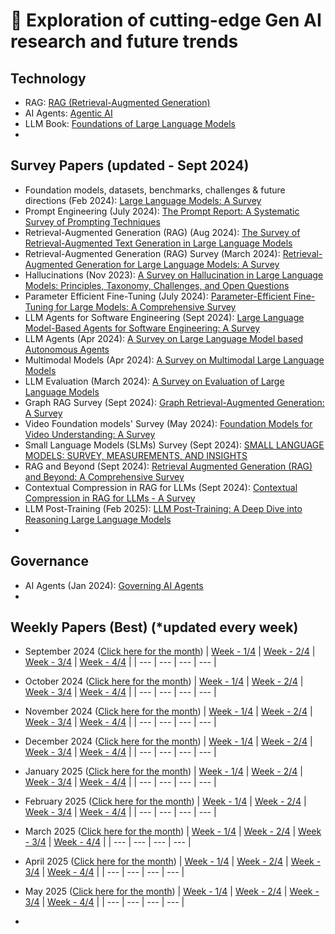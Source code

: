 # 🔮 Exploration of cutting-edge Gen AI research and future trends

## Technology 
  - RAG: [RAG (Retrieval-Augmented Generation)](https://github.com/SrGrace/generative-ai-compass/blob/main/research_and_future_trends/rag_papers.md)
  - AI Agents: [Agentic AI](https://github.com/SrGrace/generative-ai-compass/blob/main/research_and_future_trends/agentic_ai_papers.md)
  - LLM Book: [Foundations of Large Language Models](https://arxiv.org/pdf/2501.09223)
  - 

## Survey Papers (updated - Sept 2024)
  - Foundation models, datasets, benchmarks, challenges & future directions (Feb 2024): [Large Language Models: A Survey](https://arxiv.org/pdf/2402.06196)
  - Prompt Engineering (July 2024): [The Prompt Report: A Systematic Survey of Prompting Techniques](https://arxiv.org/pdf/2406.06608)
  - Retrieval-Augmented Generation (RAG) (Aug 2024): [The Survey of Retrieval-Augmented Text Generation in Large
Language Models](https://arxiv.org/pdf/2404.10981)
  - Retrieval-Augmented Generation (RAG) Survey (March 2024): [Retrieval-Augmented Generation for Large Language Models: A Survey](https://arxiv.org/pdf/2312.10997)
  - Hallucinations (Nov 2023): [A Survey on Hallucination in Large Language Models:
Principles, Taxonomy, Challenges, and Open Questions](https://arxiv.org/pdf/2311.05232)
  - Parameter Efficient Fine-Tuning (July 2024): [Parameter-Efficient Fine-Tuning for Large Models: A Comprehensive Survey](https://arxiv.org/pdf/2403.14608)
  - LLM Agents for Software Engineering (Sept 2024): [Large Language Model-Based Agents for Software Engineering: A Survey](https://arxiv.org/pdf/2409.02977)
  - LLM Agents (Apr 2024): [A Survey on Large Language Model based Autonomous Agents](https://arxiv.org/pdf/2308.11432)
  - Multimodal Models (Apr 2024): [A Survey on Multimodal Large Language Models](https://arxiv.org/pdf/2306.13549)
  - LLM Evaluation (March 2024): [A Survey on Evaluation of Large Language Models](https://dl.acm.org/doi/pdf/10.1145/3641289)
  - Graph RAG Survey (Sept 2024): [Graph Retrieval-Augmented Generation: A Survey](https://www.arxiv.org/pdf/2408.08921)
  - Video Foundation models' Survey (May 2024): [Foundation Models for Video Understanding: A Survey](https://arxiv.org/pdf/2405.03770)
  - Small Language Models (SLMs) Survey (Sept 2024): [SMALL LANGUAGE MODELS: SURVEY, MEASUREMENTS, AND INSIGHTS](https://arxiv.org/pdf/2409.15790)
  - RAG and Beyond (Sept 2024): [Retrieval Augmented Generation (RAG) and Beyond: A Comprehensive Survey](https://arxiv.org/pdf/2409.14924v1)
  - Contextual Compression in RAG for LLMs (Sept 2024): [Contextual Compression in RAG for LLMs - A Survey](https://arxiv.org/pdf/2409.13385)
  - LLM Post-Training (Feb 2025): [LLM Post-Training: A Deep Dive into Reasoning Large Language Models](https://arxiv.org/pdf/2502.21321)
  - 

## Governance
  - AI Agents (Jan 2024): [Governing AI Agents](https://arxiv.org/pdf/2501.07913)
  - 

## Weekly Papers (Best) (*updated every week)
  - September 2024 ([Click here for the month](https://github.com/SrGrace/generative-ai-compass/blob/main/research_and_future_trends/september-2024.md))
    | [Week - 1/4](https://github.com/SrGrace/generative-ai-compass/blob/main/research_and_future_trends/september-2024.md#week-14) | [Week - 2/4](https://github.com/SrGrace/generative-ai-compass/blob/main/research_and_future_trends/september-2024.md#week-24) | [Week - 3/4](https://github.com/SrGrace/generative-ai-compass/blob/main/research_and_future_trends/september-2024.md#week-34) | [Week - 4/4](https://github.com/SrGrace/generative-ai-compass/blob/main/research_and_future_trends/september-2024.md#week-44) |
    | --- | --- | --- | --- |

  - October 2024 ([Click here for the month](https://github.com/SrGrace/generative-ai-compass/blob/main/research_and_future_trends/october-2024.md))
    | [Week - 1/4](https://github.com/SrGrace/generative-ai-compass/blob/main/research_and_future_trends/october-2024.md#week-14) | [Week - 2/4](https://github.com/SrGrace/generative-ai-compass/blob/main/research_and_future_trends/october-2024.md#week-24) | [Week - 3/4](https://github.com/SrGrace/generative-ai-compass/blob/main/research_and_future_trends/october-2024.md#week-34) | [Week - 4/4](https://github.com/SrGrace/generative-ai-compass/blob/main/research_and_future_trends/october-2024.md#week-44) |
    | --- | --- | --- | --- |
    
  - November 2024 ([Click here for the month](https://github.com/SrGrace/generative-ai-compass/blob/main/research_and_future_trends/november-2024.md))
    | [Week - 1/4](https://github.com/SrGrace/generative-ai-compass/blob/main/research_and_future_trends/november-2024.md#week-14) | [Week - 2/4](https://github.com/SrGrace/generative-ai-compass/blob/main/research_and_future_trends/november-2024.md#week-24) | [Week - 3/4](https://github.com/SrGrace/generative-ai-compass/blob/main/research_and_future_trends/november-2024.md#week-34) | [Week - 4/4](https://github.com/SrGrace/generative-ai-compass/blob/main/research_and_future_trends/november-2024.md#week-44) |
    | --- | --- | --- | --- |

  - December 2024 ([Click here for the month](https://github.com/SrGrace/generative-ai-compass/blob/main/research_and_future_trends/december-2024.md))
    | [Week - 1/4](https://github.com/SrGrace/generative-ai-compass/blob/main/research_and_future_trends/december-2024.md#week-14) | [Week - 2/4](https://github.com/SrGrace/generative-ai-compass/blob/main/research_and_future_trends/december-2024.md#week-24)  | [Week - 3/4](https://github.com/SrGrace/generative-ai-compass/blob/main/research_and_future_trends/december-2024.md#week-34) | [Week - 4/4](https://github.com/SrGrace/generative-ai-compass/blob/main/research_and_future_trends/december-2024.md#week-44) |
    | --- | --- | --- | --- |

  - January 2025 ([Click here for the month](https://github.com/SrGrace/generative-ai-compass/blob/main/research_and_future_trends/january-2025.md))
    | [Week - 1/4](https://github.com/SrGrace/generative-ai-compass/blob/main/research_and_future_trends/january-2025.md#week-14) | [Week - 2/4](https://github.com/SrGrace/generative-ai-compass/blob/main/research_and_future_trends/january-2025.md#week-24) | [Week - 3/4](https://github.com/SrGrace/generative-ai-compass/blob/main/research_and_future_trends/january-2025.md#week-34) | [Week - 4/4](https://github.com/SrGrace/generative-ai-compass/blob/main/research_and_future_trends/january-2025.md#week-44) |
    | --- | --- | --- | --- |

  - February 2025 ([Click here for the month](https://github.com/SrGrace/generative-ai-compass/blob/main/research_and_future_trends/february-2025.md))
    | [Week - 1/4](https://github.com/SrGrace/generative-ai-compass/blob/main/research_and_future_trends/february-2025.md#week-14) | [Week - 2/4](https://github.com/SrGrace/generative-ai-compass/blob/main/research_and_future_trends/february-2025.md#week-24) | [Week - 3/4](https://github.com/SrGrace/generative-ai-compass/blob/main/research_and_future_trends/february-2025.md#week-34) | [Week - 4/4](https://github.com/SrGrace/generative-ai-compass/blob/main/research_and_future_trends/february-2025.md#week-44) |
    | --- | --- | --- | --- |

  - March 2025 ([Click here for the month](https://github.com/SrGrace/generative-ai-compass/blob/main/research_and_future_trends/march-2025.md))
    | [Week - 1/4](https://github.com/SrGrace/generative-ai-compass/blob/main/research_and_future_trends/march-2025.md#week-14) | [Week - 2/4](https://github.com/SrGrace/generative-ai-compass/blob/main/research_and_future_trends/march-2025.md#week-24) | [Week - 3/4](https://github.com/SrGrace/generative-ai-compass/blob/main/research_and_future_trends/march-2025.md#week-34) | [Week - 4/4](https://github.com/SrGrace/generative-ai-compass/blob/main/research_and_future_trends/march-2025.md#week-44) |
    | --- | --- | --- | --- |

  - April 2025 ([Click here for the month](https://github.com/SrGrace/generative-ai-compass/blob/main/research_and_future_trends/april-2025.md))
    | [Week - 1/4](https://github.com/SrGrace/generative-ai-compass/blob/main/research_and_future_trends/april-2025.md#week-14) | [Week - 2/4](https://github.com/SrGrace/generative-ai-compass/blob/main/research_and_future_trends/april-2025.md#week-24) | [Week - 3/4](https://github.com/SrGrace/generative-ai-compass/blob/main/research_and_future_trends/april-2025.md#week-34) | [Week - 4/4](https://github.com/SrGrace/generative-ai-compass/blob/main/research_and_future_trends/april-2025.md#week-44) |
    | --- | --- | --- | --- |
    
  - May 2025 ([Click here for the month](https://github.com/SrGrace/generative-ai-compass/blob/main/research_and_future_trends/may-2025.md))
      | [Week - 1/4](https://github.com/SrGrace/generative-ai-compass/blob/main/research_and_future_trends/may-2025.md#week-14) | [Week - 2/4](https://github.com/SrGrace/generative-ai-compass/blob/main/research_and_future_trends/may-2025.md#week-24) | [Week - 3/4](https://github.com/SrGrace/generative-ai-compass/blob/main/research_and_future_trends/may-2025.md#week-34) | [Week - 4/4](https://github.com/SrGrace/generative-ai-compass/blob/main/research_and_future_trends/may-2025.md#week-44) |
    | --- | --- | --- | --- |

  - 

      

